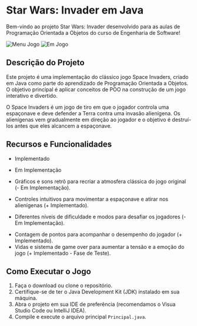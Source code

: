 # Star Wars: Invader em Java

Bem-vindo ao projeto Star Wars: Invader desenvolvido para as aulas de Programação Orientada a Objetos do curso de Engenharia de Software!

![Menu Jogo](https://snipboard.io/go5TFz.jpg)
![Em Jogo](https://snipboard.io/qXeaI6.jpg)

## Descrição do Projeto

Este projeto é uma implementação do clássico jogo Space Invaders, criado em Java como parte do aprendizado de Programação Orientada a Objetos. O objetivo principal é aplicar conceitos de POO na construção de um jogo interativo e divertido.

O Space Invaders é um jogo de tiro em que o jogador controla uma espaçonave e deve defender a Terra contra uma invasão alienígena. Os alienígenas vem gradualmente em direção ao jogador e o objetivo é destruí-los antes que eles alcancem a espaçonave.

## Recursos e Funcionalidades

+ Implementado
- Em Implementação

- Gráficos e sons retrô para recriar a atmosfera clássica do jogo original (- Em Implementação).
+ Controles intuitivos para movimentar a espaçonave e atirar nos alienígenas (+ Implementado).
- Diferentes níveis de dificuldade e modos para desafiar os jogadores (- Em Implementação).
+ Contagem de pontos para acompanhar o desempenho do jogador (+ Implementado).
+ Vidas e sistema de game over para aumentar a tensão e a emoção do jogo (+ Implementado - Fase de Teste).

## Como Executar o Jogo

1. Faça o download ou clone o repositório.
2. Certifique-se de ter o Java Development Kit (JDK) instalado em sua máquina.
3. Abra o projeto em sua IDE de preferência (recomendamos o Visua Studio Code ou IntelliJ IDEA).
4. Compile e execute o arquivo principal `Principal.java`.
##
